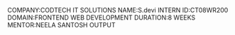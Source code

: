 COMPANY:CODTECH IT SOLUTIONS
NAME:S.devi
INTERN ID:CT08WR200
DOMAIN:FRONTEND WEB DEVELOPMENT
DURATION:8 WEEKS
MENTOR:NEELA SANTOSH
OUTPUT

